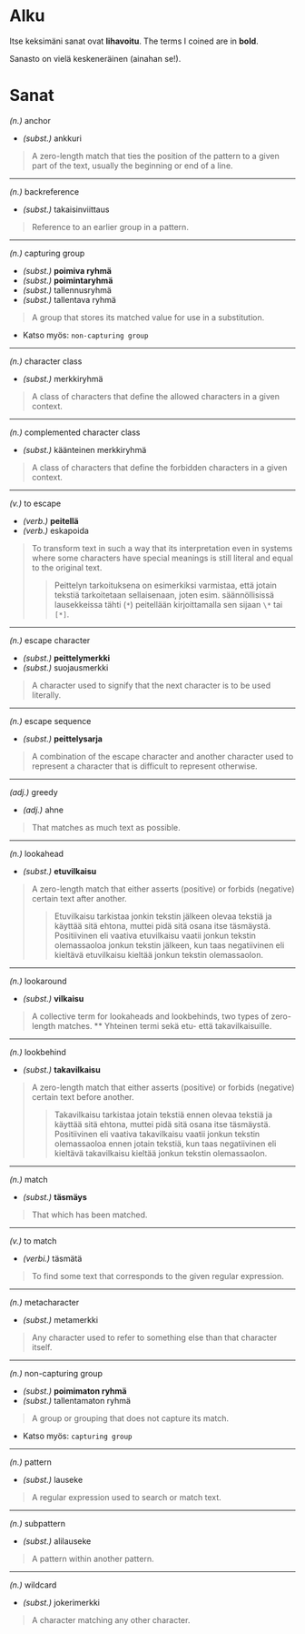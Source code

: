 # Alku
Itse keksimäni sanat ovat **lihavoitu**.
The terms I coined are in **bold**.

Sanasto on vielä keskeneräinen (ainahan se!).

# Sanat

_(n.)_ anchor
* _(subst.)_ ankkuri
> A zero-length match that ties the position of the pattern
> to a given part of the text, usually the beginning or end
> of a line.

---

_(n.)_ backreference
* _(subst.)_ takaisinviittaus
> Reference to an earlier group in a pattern.

---

_(n.)_ capturing group
* _(subst.)_ **poimiva ryhmä**
* _(subst.)_ **poimintaryhmä**
* _(subst.)_ tallennusryhmä
* _(subst.)_ tallentava ryhmä
> A group that stores its matched value for use in a 
> substitution.
- Katso myös: `non-capturing group`

---

_(n.)_ character class
* _(subst.)_ merkkiryhmä
> A class of characters that define the allowed
> characters in a given context.

---

_(n.)_ complemented character class
* _(subst.)_ käänteinen merkkiryhmä
> A class of characters that define the forbidden
> characters in a given context.

---

_(v.)_ to escape
* _(verb.)_ **peitellä**
* _(verb.)_ eskapoida
> To transform text in such a way that its
> interpretation even in systems where some
> characters have special meanings is still
> literal and equal to the original text.
>> Peittelyn tarkoituksena on esimerkiksi varmistaa,
>> että jotain tekstiä tarkoitetaan sellaisenaan,
>> joten esim. säännöllisissä lausekkeissa tähti (`*`)
>> peitellään kirjoittamalla sen sijaan `\*` tai `[*]`.

---

_(n.)_ escape character
* _(subst.)_ **peittelymerkki**
* _(subst.)_ suojausmerkki
> A character used to signify that the next
> character is to be used literally.

---

_(n.)_ escape sequence
* _(subst.)_ **peittelysarja**
> A combination of the escape character and another
> character used to represent a character that is
> difficult to represent otherwise.

---

_(adj.)_ greedy
* _(adj.)_ ahne
> That matches as much text as possible.

---

_(n.)_ lookahead
* _(subst.)_ **etuvilkaisu**
> A zero-length match that either asserts (positive) 
> or forbids (negative) certain text after another.
>> Etuvilkaisu tarkistaa jonkin tekstin jälkeen olevaa
>> tekstiä ja käyttää sitä ehtona, muttei pidä sitä osana
>> itse täsmäystä. Positiivinen eli vaativa etuvilkaisu
>> vaatii jonkun tekstin olemassaoloa jonkun tekstin jälkeen,
>> kun taas negatiivinen eli kieltävä etuvilkaisu kieltää
>> jonkun tekstin olemassaolon.

---

_(n.)_ lookaround
* _(subst.)_ **vilkaisu**
> A collective term for lookaheads and lookbehinds, two types
> of zero-length matches.
** Yhteinen termi sekä etu- että takavilkaisuille.

---

_(n.)_ lookbehind
* _(subst.)_ **takavilkaisu**
> A zero-length match that either asserts (positive) 
> or forbids (negative) certain text before another.
>> Takavilkaisu tarkistaa jotain tekstiä ennen olevaa
>> tekstiä ja käyttää sitä ehtona, muttei pidä sitä osana
>> itse täsmäystä. Positiivinen eli vaativa takavilkaisu
>> vaatii jonkun tekstin olemassaoloa ennen jotain tekstiä,
>> kun taas negatiivinen eli kieltävä takavilkaisu kieltää
>> jonkun tekstin olemassaolon.

---

_(n.)_ match
* _(subst.)_ **täsmäys**
> That which has been matched.

---

_(v.)_ to match
* _(verbi.)_ täsmätä
> To find some text that corresponds to the given regular
> expression.

---

_(n.)_ metacharacter
* _(subst.)_ metamerkki
> Any character used to refer to something else than
> that character itself.

---

_(n.)_ non-capturing group
* _(subst.)_ **poimimaton ryhmä**
* _(subst.)_ tallentamaton ryhmä
> A group or grouping that does not capture its match.
- Katso myös: `capturing group`

---

_(n.)_ pattern
* _(subst.)_ lauseke
> A regular expression used to search or match text.

---

_(n.)_ subpattern
* _(subst.)_ alilauseke
> A pattern within another pattern.

---

_(n.)_ wildcard
* _(subst.)_ jokerimerkki
> A character matching any other character.



